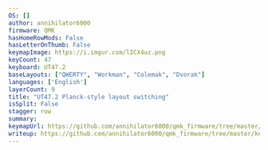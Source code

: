 ```yaml
---
OS: []
author: annihilator6000
firmware: QMK
hasHomeRowMods: False
hasLetterOnThumb: False
keymapImage: https://i.imgur.com/lICX4uz.png
keyCount: 47
keyboard: UT47.2
baseLayouts: ["QWERTY", "Workman", "Colemak", "Dvorak"]
languages: ['English']
layerCount: 9
title: "UT47.2 Planck-style layout switching"
isSplit: False
stagger: row
summary: 
keymapUrl: https://github.com/annihilator6000/qmk_firmware/tree/master/keyboards/ut472/keymaps/annihilator6000
writeup: https://github.com/annihilator6000/qmk_firmware/tree/master/keyboards/ut472/keymaps/annihilator6000/readme.md
---
```

